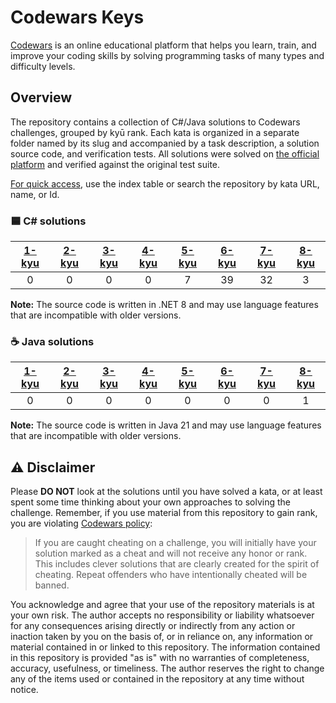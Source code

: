 ﻿# Codewars Keys

[Codewars](https://www.codewars.com)  is an online educational platform that helps you learn, train, and improve your coding skills by solving programming tasks of many types and difficulty levels.


## Overview

The repository contains a collection of C#/Java solutions to Codewars challenges, grouped by kyū rank.
Each kata is organized in a separate folder named by its slug and accompanied by a task description,
a solution source code, and verification tests. All solutions were solved
on [the official platform](https://www.codewars.com) and verified against the original test suite.

<ins>For quick access</ins>, use the index table or search the repository by kata URL, name, or Id.

### 🟦 C# solutions

| [1-kyu](../solutions/csharp/Kata/Kata/1-kyu/Index.md) | [2-kyu](../solutions/csharp/Kata/Kata/2-kyu/Index.md) | [3-kyu](../solutions/csharp/Kata/Kata/3-kyu/Index.md) | [4-kyu](../solutions/csharp/Kata/Kata/4-kyu/Index.md) | [5-kyu](../solutions/csharp/Kata/Kata/5-kyu/Index.md) | [6-kyu](../solutions/csharp/Kata/Kata/6-kyu/Index.md) | [7-kyu](../solutions/csharp/Kata/Kata/7-kyu/Index.md) | [8-kyu](../solutions/csharp/Kata/Kata/8-kyu/Index.md) |
|:------------------------------------:|:------------------------------------:|:------------------------------------:|:------------------------------------:|:------------------------------------:|:------------------------------------:|:------------------------------------:|:------------------------------------:|
| 0 | 0 | 0 | 0 | 7 | 39 | 32 | 3 |

**Note:** The source code is written in .NET 8 and may use language features that are incompatible with older versions.

### ☕ Java solutions

| [1-kyu](../solutions/java/CodeWars/src/main/java/com/codewarsKeys/kata/kyu1/Index.md) | [2-kyu](../solutions/java/CodeWars/src/main/java/com/codewarsKeys/kata/kyu2/Index.md) | [3-kyu](../solutions/java/CodeWars/src/main/java/com/codewarsKeys/kata/kyu3/Index.md) | [4-kyu](../solutions/java/CodeWars/src/main/java/com/codewarsKeys/kata/kyu4/Index.md) | [5-kyu](../solutions/java/CodeWars/src/main/java/com/codewarsKeys/kata/kyu5/Index.md) | [6-kyu](../solutions/java/CodeWars/src/main/java/com/codewarsKeys/kata/kyu6/Index.md) | [7-kyu](../solutions/java/CodeWars/src/main/java/com/codewarsKeys/kata/kyu7/Index.md) | [8-kyu](../solutions/java/CodeWars/src/main/java/com/codewarsKeys/kata/kyu8/Index.md) |
|:------------------------------------:|:------------------------------------:|:------------------------------------:|:------------------------------------:|:------------------------------------:|:------------------------------------:|:------------------------------------:|:------------------------------------:|
| 0 | 0 | 0 | 0 | 0 | 0 | 0 | 1 |


**Note:** The source code is written in Java 21 and may use language features that are incompatible with older versions.

## ⚠️ Disclaimer

Please **DO NOT** look at the solutions until you have solved a kata, or at least spent some time thinking about your own approaches to solving the challenge.
Remember, if you use material from this repository to gain rank, you are violating [Codewars policy](https://docs.codewars.com/community/rules/#policy):

> If you are caught cheating on a challenge, you will initially have your solution marked as a cheat and will not receive any honor or rank.
> This includes clever solutions that are clearly created for the spirit of cheating. Repeat offenders who have intentionally cheated will be banned.

You acknowledge and agree that your use of the repository materials is at your own risk.
The author accepts no responsibility or liability whatsoever for any consequences arising directly or
indirectly from any action or inaction taken by you on the basis of, or in reliance on, any
information or material contained in or linked to this repository.
The information contained in this repository is provided "as is" with no warranties
of completeness, accuracy, usefulness, or timeliness.
The author reserves the right to change any of the items used or contained in the repository at any time without notice.
